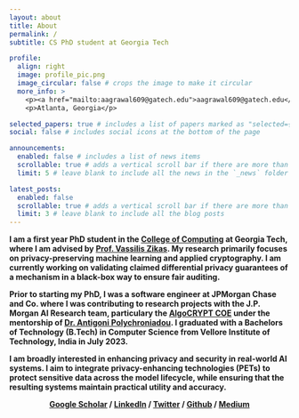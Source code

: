 ```yaml
---
layout: about
title: About
permalink: /
subtitle: CS PhD student at Georgia Tech

profile:
  align: right
  image: profile_pic.png
  image_circular: false # crops the image to make it circular
  more_info: >
    <p><a href="mailto:aagrawal609@gatech.edu">aagrawal609@gatech.edu</a></p>
    <p>Atlanta, Georgia</p>

selected_papers: true # includes a list of papers marked as "selected={true}"
social: false # includes social icons at the bottom of the page

announcements:
  enabled: false # includes a list of news items
  scrollable: true # adds a vertical scroll bar if there are more than 3 news items
  limit: 5 # leave blank to include all the news in the `_news` folder

latest_posts:
  enabled: false
  scrollable: true # adds a vertical scroll bar if there are more than 3 new posts items
  limit: 3 # leave blank to include all the blog posts
---
```


<b>I am a first year PhD student in the [College of Computing](https://www.cc.gatech.edu/) at Georgia Tech, where I am advised by [Prof. Vassilis Zikas](https://faculty.cc.gatech.edu/~vzikas).
My research primarily focuses on privacy-preserving machine learning and applied cryptography.
I am currently working on validating claimed differential privacy guarantees of a mechanism in a black-box way to ensure fair auditing. 

<b>Prior to starting my PhD, I was a software engineer at JPMorgan Chase and Co. where I was contributing to research projects with the J.P. Morgan AI Research team, particulary the [AlgoCRYPT COE](https://www.jpmorganchase.com/about/technology/research/ai/algocrypt-center-of-excellence) under the mentorship of [Dr. Antigoni Polychroniadou](https://antigonip.github.io/). 
I graduated with a Bachelors of Technology (B.Tech) in Computer Science from Vellore Institute of Technology, India in July 2023.

<b> I am broadly interested in enhancing privacy and security in real-world AI systems. I aim to integrate privacy-enhancing technologies (PETs) to protect sensitive data across the model lifecycle, while ensuring that the resulting systems maintain practical utility and accuracy.

<div style="text-align:center">
<b> 
    <a href="https://scholar.google.com/citations?user=NAShfsgAAAAJ&hl=en">Google Scholar</a> /
    <a href="https://www.linkedin.com/in/adya-agrawal/">LinkedIn</a> /
    <a href="https://x.com/adya_agrawal4">Twitter</a> /
    <a href="https://github.com/adya-agrawal">Github</a> / 
    <a href="https://medium.com/@adya-agrawal">Medium</a>
</b>
</div>

[//]: # (Write your biography here. Tell the world about yourself. Link to your favorite [subreddit]&#40;http://reddit.com&#41;. You can put a picture in, too. The code is already in, just name your picture `prof_pic.jpg` and put it in the `img/` folder.&#41;)

[//]: # ()
[//]: # (Put your address / P.O. box / other info right below your picture. You can also disable any of these elements by editing `profile` property of the YAML header of your `_pages/about.md`. Edit `_bibliography/papers.bib` and Jekyll will render your [publications page]&#40;/al-folio/publications/&#41; automatically.)

[//]: # ()
[//]: # (Link to your social media connections, too. This theme is set up to use [Font Awesome icons]&#40;https://fontawesome.com/&#41; and [Academicons]&#40;https://jpswalsh.github.io/academicons/&#41;, like the ones below. Add your Facebook, Twitter, LinkedIn, Google Scholar, or just disable all of them.)
